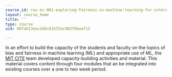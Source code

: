 ```yaml
---
course_id: res-ec-001-exploring-fairness-in-machine-learning-for-international-development-spring-2020
layout: course_home
title: ''
type: course
uid: 607ab13eac2d6c61bf2ac983fbbaaf12

---
```

In an effort to build the capacity of the students and faculty on the topics of bias and fairness in machine learning (ML) and appropriate use of ML, the [MIT CITE](https://d-lab.mit.edu/research/mit-d-lab-cite) team developed capacity-building activities and material. This material covers content through four modules that an be integrated into existing courses over a one to two week period.

